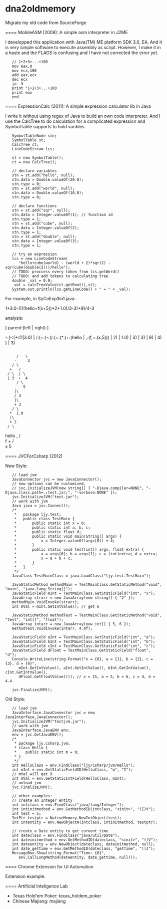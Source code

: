 dna2oldmemory
=============

Migrate my old code from SourceForge

==== MobileASM (2009): A simple asm interpreter in J2ME

I developped this application with
Java(TM) ME platform SDK 3.0, EA.
And it is very simple software to
execute assembly as script. However,
I make it in a haste and the FLAGS
is confusing and I have not corrected
the error yet.

```
   // 1+2+3+...+100
   mov eax,0
   mov ecx,100
   add eax,ecx
   dec ecx
   ja  3
   print "1+2+3+...+100
   print eax
   end
```

==== ExpressionCalc (2011): A simple expression calculator lib in Java

I write it without using regex of Java
to build an own code interpreter. And
I use the CalcTree to do calculation
for a complicated expression and SymbolTable
supports to hold varibles.

```
   SymbolTableNode stn;
   SymbolTable st;
   CalcTree ct;
   LineCodeStream lcs;

   st = new SymbolTable();
   ct = new CalcTree();

   // declare variables
   stn = st.add("hello", null);
   stn.data = Double.valueOf(20.0);
   stn.type = 0;
   stn = st.add("world", null);
   stn.data = Double.valueOf(10.0);
   stn.type = 0;

   // declare functions
   stn = st.add("sqr", null);
   stn.data = Integer.valueOf(1); // function id
   stn.type = 1;
   stn = st.add("cube", null);
   stn.data = Integer.valueOf(2);
   stn.type = 1;
   stn = st.add("double", null);
   stn.data = Integer.valueOf(3);
   stn.type = 1;

   // try an expression
   lcs = new LineCodeStream(
      "hello+cube(world) - (world + 2)*sqr(2) - sqr(cube(double(2)))/hello");
   // TODO: proccess every token from lcs.getWord()
   // TODO: and add tokens to calculating tree
   double _val = 0.0;
   _val = calcTreeValue(ct.getRoot(),st);
   System.out.println(lcs.getLineCode() + " = " + _val);
```

  For example, in SyCoExp3in1.java:

  1+3.0-((((hello+f(x+5))*2+1.0)/3-3)+9)/4-3

  analysis:

  [ parent:(left | right) ]

  -:(-:(+:(1|3.0) | /:(+:(-:(/:(+:(*:(+:(hello | ,:(f,+:(x,5))) | 2) | 1.0) | 3) | 3) | 9) | 4) ) | 3)

           -
         /   \
        -     3
       / \
      +   /
     / \  | \
     1 3  +  4
         / \
        -   9
        |\
        / 3
        |\
        + 3
       / \
      *  1.0
      |\
      + 2
     / \
 hello  ,
       / \
      f   +
         / \
        x   5



==== JVCForCsharp (2012)

New Style:

```
   // load jvm
   JavaConnector jvc = new JavaConnector();
   // now options can be customized.
   // jvc.InitializeJVM(new string[] { "-Djava.compiler=NONE", "-Djava.class.path=.;test.jar;", "-verbose:NONE" });
   jvc.InitializeJVM("test.jar");
   // work with jvm
   Java java = jvc.Connect();
   /*
    *   package ljy.test;
    *   public class TestMain {
    *   	public static int x = 0;
    *   	public static int a, b, c;
    *   	public static float d;
    *   	public static void main(String[] args) {
    *   		x = Integer.valueOf(args[0]) + 4;
    *   	}
    *   	public static void test(int[] args, float extra) {
    *   		a = args[0]; b = args[1]; c = (int)extra; d = extra;
    *   		x = a + b + c;
    *   	}
    *   }
    */
   JavaClass TestMainClass = java.LoadClass("ljy.test.TestMain");

   JavaStaticMethod methodMain = TestMainClass.GetStaticMethod("void", "main", "java.lang.String[]");
   JavaStaticField mInt = TestMainClass.GetStaticField("int", "x");
   JavaArray strarr = new JavaArray(new string[] { "2" });
   methodMain.VoidInvoke(strarr);
   int mVal = mInt.GetIntValue(); // get 6

   JavaStaticMethod methodTest = TestMainClass.GetStaticMethod("void", "test", "int[]", "float");
   JavaArray intarr = new JavaArray(new int[] { 5, 6 });
   methodTest.VoidInvoke(intarr, 4.4f);

   JavaStaticField aInt = TestMainClass.GetStaticField("int", "a");
   JavaStaticField bInt = TestMainClass.GetStaticField("int", "b");
   JavaStaticField cInt = TestMainClass.GetStaticField("int", "c");
   JavaStaticField dFloat = TestMainClass.GetStaticField("float", "d");
   Console.WriteLine(string.Format("x = {0}, a = {1}, b = {2}, c = {3}, d = {4}",
      mInt.GetIntValue(), aInt.GetIntValue(), bInt.GetIntValue(), cInt.GetIntValue(), 
      dFloat.GetFloatValue())); // x = 15, a = 5, b = 6, c = 4, d = 4.4

   jvc.FinalizeJVM();
```

Old Style:

```
   // load jvm
   JavaInterface.JavaConnector jvc = new JavaInterface.JavaConnector();
   jvc.InitializeJVM("testjvm.jar");
   // work with jvm
   JavaInterface.JavaENV env;
   env = jvc.GetJavaENV();
   /*
    * package ljy.csharp.jvm;
    * class Hello {
    *    public static int m = 9;
    * }
    */
   int HelloClass = env.FindClass("ljy/csharp/jvm/Hello");
   int mInt = env.GetStaticFieldID(HelloClass, "m", "I");
   // mVal will get 9
   int mVal = env.GetStaticIntField(HelloClass, mInt);
   // unload jvm
   jvc.FinalizeJVM();

   // other examples:
   // create an Integer entity
   int intclass = env.FindClass("java/lang/Integer");
   int intinitmethod = env.GetMethodID(intclass, "<init>", "(I)V");
   int test = 5;
   IntPtr testptr = NativeMemory.NewIntObject(test);
   int intentity = env.NewObjectA(intclass, intinitmethod, testptr);

   // create a Date entity to get cureent time
   int dateclass = env.FindClass("java/util/Date");
   int dateinitmethod = env.GetMethodID(dateclass, "<init>", "()V");
   int dateentity = env.NewObject(dateclass, dateinitmethod, null);
   int date_gettime = env.GetMethodID(dateclass, "getTime", "()J");
   MessageBox.Show(string.Format("Time: {0}", 
      env.CallLongMethod(dateentity, date_gettime, null)));
```

==== Chrome Extension for UI Automation

Extension example.

==== Artificial Inteligence Lab

   - Texas Hold'em Poker: texas\_holdem\_poker
   - Chinese Majiang: majiang

